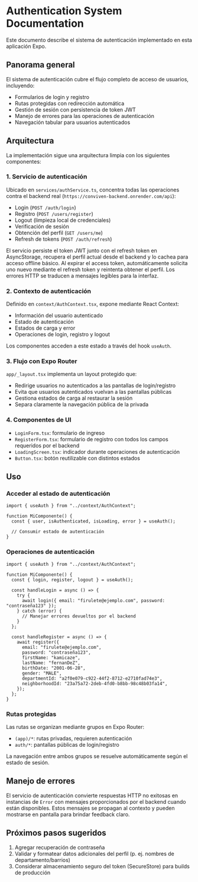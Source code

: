 # Authentication System Documentation

Este documento describe el sistema de autenticación implementado en esta aplicación Expo.

## Panorama general

El sistema de autenticación cubre el flujo completo de acceso de usuarios, incluyendo:

- Formularios de login y registro
- Rutas protegidas con redirección automática
- Gestión de sesión con persistencia de token JWT
- Manejo de errores para las operaciones de autenticación
- Navegación tabular para usuarios autenticados

## Arquitectura

La implementación sigue una arquitectura limpia con los siguientes componentes:

### 1. Servicio de autenticación

Ubicado en `services/authService.ts`, concentra todas las operaciones contra el backend real (`https://conviven-backend.onrender.com/api`):

- Login (`POST /auth/login`)
- Registro (`POST /users/register`)
- Logout (limpieza local de credenciales)
- Verificación de sesión
- Obtención del perfil (`GET /users/me`)
- Refresh de tokens (`POST /auth/refresh`)

El servicio persiste el token JWT junto con el refresh token en AsyncStorage, recupera el perfil actual desde el backend y lo cachea para acceso offline básico. Al expirar el access token, automáticamente solicita uno nuevo mediante el refresh token y reintenta obtener el perfil. Los errores HTTP se traducen a mensajes legibles para la interfaz.

### 2. Contexto de autenticación

Definido en `context/AuthContext.tsx`, expone mediante React Context:

- Información del usuario autenticado
- Estado de autenticación
- Estados de carga y error
- Operaciones de login, registro y logout

Los componentes acceden a este estado a través del hook `useAuth`.

### 3. Flujo con Expo Router

`app/_layout.tsx` implementa un layout protegido que:

- Redirige usuarios no autenticados a las pantallas de login/registro
- Evita que usuarios autenticados vuelvan a las pantallas públicas
- Gestiona estados de carga al restaurar la sesión
- Separa claramente la navegación pública de la privada

### 4. Componentes de UI

- `LoginForm.tsx`: formulario de ingreso
- `RegisterForm.tsx`: formulario de registro con todos los campos requeridos por el backend
- `LoadingScreen.tsx`: indicador durante operaciones de autenticación
- `Button.tsx`: botón reutilizable con distintos estados

## Uso

### Acceder al estado de autenticación

```tsx
import { useAuth } from "../context/AuthContext";

function MiComponente() {
  const { user, isAuthenticated, isLoading, error } = useAuth();

  // Consumir estado de autenticación
}
```

### Operaciones de autenticación

```tsx
import { useAuth } from "../context/AuthContext";

function MiComponente() {
  const { login, register, logout } = useAuth();

  const handleLogin = async () => {
    try {
      await login({ email: "firulete@ejemplo.com", password: "contraseña123" });
    } catch (error) {
      // Manejar errores devueltos por el backend
    }
  };

  const handleRegister = async () => {
    await register({
      email: "firulete@ejemplo.com",
      password: "contraseña123",
      firstName: "kamicaze",
      lastName: "fernanDeZ",
      birthDate: "2001-06-28",
      gender: "MALE",
      departmentId: "a2f0e079-c922-44f2-8712-e2710fad74e3",
      neighborhoodId: "23a75a72-2deb-4fd0-b8bb-98c48b03fa14",
    });
  };
}
```

### Rutas protegidas

Las rutas se organizan mediante grupos en Expo Router:

- `(app)/*`: rutas privadas, requieren autenticación
- `auth/*`: pantallas públicas de login/registro

La navegación entre ambos grupos se resuelve automáticamente según el estado de sesión.

## Manejo de errores

El servicio de autenticación convierte respuestas HTTP no exitosas en instancias de `Error` con mensajes proporcionados por el backend cuando están disponibles. Estos mensajes se propagan al contexto y pueden mostrarse en pantalla para brindar feedback claro.

## Próximos pasos sugeridos

1. Agregar recuperación de contraseña
2. Validar y formatear datos adicionales del perfil (p. ej. nombres de departamento/barrios)
3. Considerar almacenamiento seguro del token (SecureStore) para builds de producción
